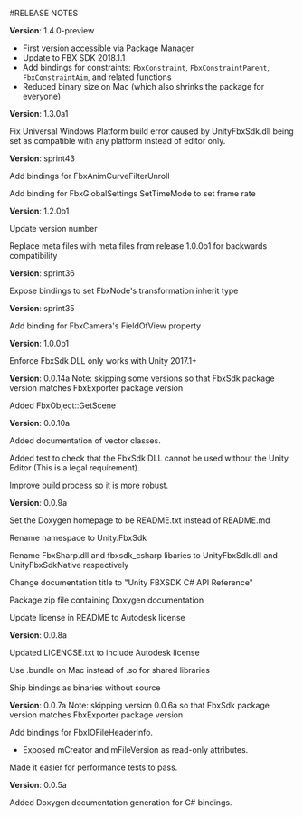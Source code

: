 #RELEASE NOTES

**Version**: 1.4.0-preview

* First version accessible via Package Manager
* Update to FBX SDK 2018.1.1
* Add bindings for constraints: `FbxConstraint`, `FbxConstraintParent`, `FbxConstraintAim`, and related functions
* Reduced binary size on Mac (which also shrinks the package for everyone)

**Version**: 1.3.0a1

Fix Universal Windows Platform build error caused by UnityFbxSdk.dll being set as compatible with any platform instead of editor only.

**Version**: sprint43

Add bindings for FbxAnimCurveFilterUnroll

Add binding for FbxGlobalSettings SetTimeMode to set frame rate

**Version**: 1.2.0b1

Update version number

Replace meta files with meta files from release 1.0.0b1 for backwards compatibility

**Version**: sprint36

Expose bindings to set FbxNode's transformation inherit type

**Version**: sprint35

Add binding for FbxCamera's FieldOfView property

**Version**: 1.0.0b1

Enforce FbxSdk DLL only works with Unity 2017.1+

**Version**: 0.0.14a
Note: skipping some versions so that FbxSdk package version matches FbxExporter package version

Added FbxObject::GetScene

**Version**: 0.0.10a

Added documentation of vector classes.

Added test to check that the FbxSdk DLL cannot be used without the Unity Editor (This is a legal requirement).

Improve build process so it is more robust.

**Version**: 0.0.9a

Set the Doxygen homepage to be README.txt instead of README.md

Rename namespace to Unity.FbxSdk

Rename FbxSharp.dll and fbxsdk_csharp libaries to UnityFbxSdk.dll and UnityFbxSdkNative respectively

Change documentation title to "Unity FBXSDK C# API Reference"

Package zip file containing Doxygen documentation

Update license in README to Autodesk license

**Version**: 0.0.8a

Updated LICENCSE.txt to include Autodesk license

Use .bundle on Mac instead of .so for shared libraries

Ship bindings as binaries without source

**Version**: 0.0.7a
Note: skipping version 0.0.6a so that FbxSdk package version matches FbxExporter package version

Add bindings for FbxIOFileHeaderInfo. 
  - Exposed mCreator and mFileVersion as read-only attributes.

Made it easier for performance tests to pass.

**Version**: 0.0.5a

Added Doxygen documentation generation for C# bindings.
